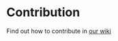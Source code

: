 # Contribution

Find out how to contribute in [our wiki](https://github.com/DistributedCollective/sovryn-dapp/wiki)
